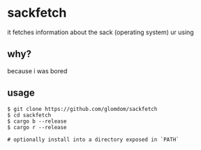 # sackfetch

it fetches information about the sack (operating system) ur using

## why?

because i was bored

## usage

```console
$ git clone https://github.com/glomdom/sackfetch
$ cd sackfetch
$ cargo b --release
$ cargo r --release

# optionally install into a directory exposed in `PATH`
```